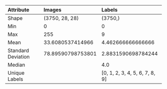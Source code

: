 | Attribute          | Images            | Labels                         |
|:-------------------|:------------------|:-------------------------------|
| Shape              | (3750, 28, 28)    | (3750,)                        |
| Min                | 0                 | 0                              |
| Max                | 255               | 9                              |
| Mean               | 33.6080537414966  | 4.462666666666666              |
| Standard Deviation | 78.89590798753801 | 2.8831590698784244             |
| Median             |                   | 4.0                            |
| Unique Labels      |                   | [0, 1, 2, 3, 4, 5, 6, 7, 8, 9] |